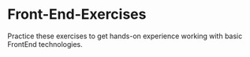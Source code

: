 # Front-End-Exercises
 Practice these exercises to get hands-on experience working with basic FrontEnd technologies.
